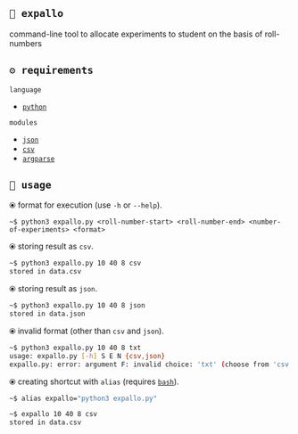 ## `📄 expallo`
command-line tool to allocate experiments to student on the basis of roll-numbers

## `⚙️ requirements`
`language`
- [`python`](https://www.python.org/) 

`modules` 
- [`json`](https://docs.python.org/3/library/json.html)
- [`csv`](https://docs.python.org/3/library/csv.html) 
- [`argparse`](https://docs.python.org/3/library/argparse.html)

## `🎯 usage`
⦿ format for execution (use `-h` or `--help`).
```
~$ python3 expallo.py <roll-number-start> <roll-number-end> <number-of-experiments> <format>
```
⦿ storing result as `csv`.
```sh
~$ python3 expallo.py 10 40 8 csv
stored in data.csv
```
⦿ storing result as `json`.
```sh
~$ python3 expallo.py 10 40 8 json
stored in data.json
```
⦿ invalid format (other than `csv` and `json`).
```sh
~$ python3 expallo.py 10 40 8 txt
usage: expallo.py [-h] S E N {csv,json}
expallo.py: error: argument F: invalid choice: 'txt' (choose from 'csv', 'json')
```
⦿ creating shortcut with `alias` (requires [`bash`](https://www.gnu.org/software/bash/)).
```sh
~$ alias expallo="python3 expallo.py"
```
```sh
~$ expallo 10 40 8 csv
stored in data.csv
```